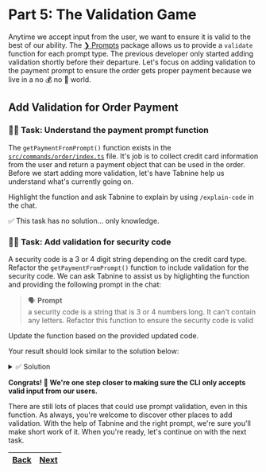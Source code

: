 # Part 5: The Validation Game

Anytime we accept input from the user, we want to ensure it is valid to the best of our ability. The [❯ Prompts](https://github.com/terkelg/prompts#readme) package allows us to provide a `validate` function for each prompt type. The previous developer only started adding validation shortly before their departure. Let's focus on adding validation to the payment prompt to ensure the order gets proper payment because we live in a no 💰 no 🍕 world.

## Add Validation for Order Payment

### 🧑‍💻 Task: Understand the payment prompt function

The `getPaymentFromPrompt()` function exists in the [`src/commands/order/index.ts`](../src/commands/order/index.ts) file. It's job is to collect credit card information from the user and return a payment object that can be used in the order. Before we start adding more validation, let's have Tabnine help us understand what's currently going on.

Highlight the function and ask Tabnine to explain by using `/explain-code` in the chat.

✅ This task has no solution... only knowledge.

### 🧑‍💻 Task: Add validation for security code

A security code is a 3 or 4 digit string depending on the credit card type. Refactor the `getPaymentFromPrompt()` function to include validation for the security code. We can ask Tabnine to assist us by higlighting the function and providing the following prompt in the chat:

> 🗣️ **Prompt** <br />
> a security code is a string that is 3 or 4 numbers long. It can't contain any letters. Refactor this function to ensure the security code is valid

Update the function based on the provided updated code.

Your result should look similar to the solution below:

<details> 
<br>
<summary>✅ Solution</summary>

```typescript
public async getPaymentFromPrompt(amountToCharge: number): Promise<Payment> {
    this.log('How would you like to pay?')

    const paymentInput = await prompts([
      ...
      {
        type: 'text',
        name: 'securityCode',
        message: 'What is your card security code?',
        validate(value) {
          const code = value.trim()
          return /^[0-9]{3,4}$/.test(code) ? true : 'Invalid security code'
        },
      },
      ...
    ])

  const payment = new Payment({...paymentInput, amount: amountToCharge})

  // prompt for tip amount
  payment.tipAmount = await this.getTipFromPrompt(amountToCharge)

  return payment
}
```

</details>

**Congrats! 🎉 We're one step closer to making sure the CLI only accepts valid input from our users.**

There are still lots of places that could use prompt validation, even in this function. As always, you're welcome to discover other places to add validation. With the help of Tabnine and the right prompt, we're sure you'll make short work of it. When you're ready, let's continue on with the next task.

| [Back](part-4.md) | [Next](part-6.md) |
| ----------------- | ----------------- |

